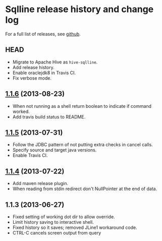 # Sqlline release history and change log

For a full list of releases, see <a href="https://github.com/julianhyde/sqlline/releases">github</a>.

## HEAD

* Migrate to Apache Hive as `hive-sqlline`.
* Add release history.
* Enable oraclejdk8 in Travis CI.
* Fix verbose mode.

## <a href="https://github.com/julianhyde/sqlline/releases/tag/sqlline-1.1.6">1.1.6</a> (2013-08-23)

* When not running as a shell return boolean to indicate if command worked.
* Add travis build status to README.

## <a href="https://github.com/julianhyde/sqlline/releases/tag/sqlline-1.1.5">1.1.5</a> (2013-07-31)

* Follow the JDBC pattern of not putting extra checks in cancel calls.
* Specify source and target java versions.
* Enable Travis CI.

## <a href="https://github.com/julianhyde/sqlline/releases/tag/sqlline-1.1.4">1.1.4</a> (2013-07-22)

* Add maven release plugin.
* When reading from stdin redirect don't NullPointer at the end of data.

## 1.1.3 (2013-06-27)

* Fixed setting of working dot dir to allow override.
* Limit history saving to interactive shell.
* Fixed history so it saves; removed JLine1 workaround code.
* CTRL-C cancels screen output from query